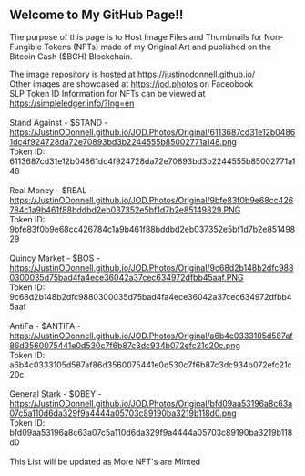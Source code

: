 ## Welcome to My GitHub Page!!

The purpose of this page is to Host Image Files and Thumbnails for Non-Fungible Tokens (NFTs) made of my Original Art and published on the Bitcoin Cash ($BCH) Blockchain. 

The image repository is hosted at <https://justinodonnell.github.io/> <br/>
Other images are showcased at <https://jod.photos> on Faceobook <br/>
SLP Token ID Information for NFTs can be viewed at <https://simpleledger.info/?lng=en> <br/>
<br/>
Stand Against - $STAND -  <https://JustinODonnell.github.io/JOD.Photos/Original/6113687cd31e12b04861dc4f924728da72e70893bd3b2244555b85002771a148.png> <br/>
Token ID: 6113687cd31e12b04861dc4f924728da72e70893bd3b2244555b85002771a148 <br/>
<br/>
Real Money - $REAL -  <https://JustinODonnell.github.io/JOD.Photos/Original/9bfe83f0b9e68cc426784c1a9b461f88bddbd2eb037352e5bf1d7b2e85149829.PNG> <br/>
Token ID: 9bfe83f0b9e68cc426784c1a9b461f88bddbd2eb037352e5bf1d7b2e85149829 <br/>
<br/>
Quincy Market - $BOS -  <https://JustinODonnell.github.io/JOD.Photos/Original/9c68d2b148b2dfc9880300035d75bad4fa4ece36042a37cec634972dfbb45aaf.PNG> <br/>
Token ID: 9c68d2b148b2dfc9880300035d75bad4fa4ece36042a37cec634972dfbb45aaf <br/>
<br/>
AntiFa - $ANTIFA -  <https://JustinODonnell.github.io/JOD.Photos/Original/a6b4c0333105d587af86d3560075441e0d530c7f6b87c3dc934b072efc21c20c.png> <br/>
Token ID: a6b4c0333105d587af86d3560075441e0d530c7f6b87c3dc934b072efc21c20c <br/>
<br/>
General Stark - $OBEY -  <https://JustinODonnell.github.io/JOD.Photos/Original/bfd09aa53196a8c63a07c5a110d6da329f9a4444a05703c89190ba3219b118d0.png> <br/>
Token ID: bfd09aa53196a8c63a07c5a110d6da329f9a4444a05703c89190ba3219b118d0 <br/>
<br/>
This List will be updated as More NFT's are Minted <br/>

